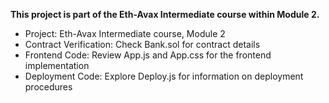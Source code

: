 **This project is part of the Eth-Avax Intermediate course within Module 2.**

* Project: Eth-Avax Intermediate course, Module 2
* Contract Verification: Check Bank.sol for contract details
* Frontend Code: Review App.js and App.css for the frontend implementation
* Deployment Code: Explore Deploy.js for information on deployment procedures
